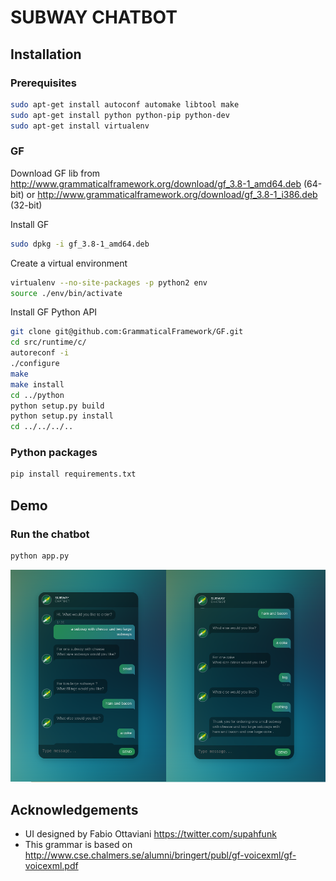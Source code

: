# SUBWAY CHATBOT

## Installation
### Prerequisites
```bash
sudo apt-get install autoconf automake libtool make
sudo apt-get install python python-pip python-dev
sudo apt-get install virtualenv
```
### GF
Download GF lib from http://www.grammaticalframework.org/download/gf_3.8-1_amd64.deb (64-bit) or http://www.grammaticalframework.org/download/gf_3.8-1_i386.deb (32-bit)

Install GF
```bash
sudo dpkg -i gf_3.8-1_amd64.deb
```

Create a virtual environment
```bash
virtualenv --no-site-packages -p python2 env
source ./env/bin/activate
```

Install GF Python API
```bash
git clone git@github.com:GrammaticalFramework/GF.git
cd src/runtime/c/
autoreconf -i
./configure
make
make install
cd ../python
python setup.py build
python setup.py install
cd ../../../..
```

### Python packages
```bash
pip install requirements.txt
```

## Demo

### Run the chatbot
``` bash
python app.py
```

![Demo](Demo.png?raw=true "Demo")


## Acknowledgements
* UI designed by Fabio Ottaviani https://twitter.com/supahfunk
* This grammar is based on http://www.cse.chalmers.se/alumni/bringert/publ/gf-voicexml/gf-voicexml.pdf